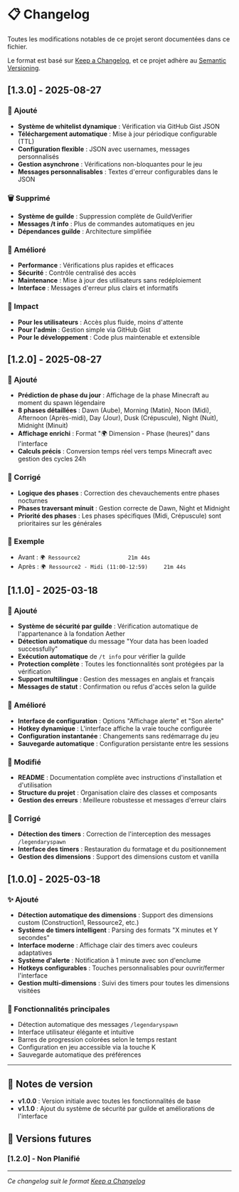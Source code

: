 # 📋 Changelog

Toutes les modifications notables de ce projet seront documentées dans ce fichier.

Le format est basé sur [Keep a Changelog](https://keepachangelog.com/fr/1.0.0/),
et ce projet adhère au [Semantic Versioning](https://semver.org/lang/fr/).

## [1.3.0] - 2025-08-27

### 🔐 Ajouté
- **Système de whitelist dynamique** : Vérification via GitHub Gist JSON
- **Téléchargement automatique** : Mise à jour périodique configurable (TTL)
- **Configuration flexible** : JSON avec usernames, messages personnalisés
- **Gestion asynchrone** : Vérifications non-bloquantes pour le jeu
- **Messages personnalisables** : Textes d'erreur configurables dans le JSON

### 🗑️ Supprimé
- **Système de guilde** : Suppression complète de GuildVerifier
- **Messages /t info** : Plus de commandes automatiques en jeu
- **Dépendances guilde** : Architecture simplifiée

### 🔧 Amélioré
- **Performance** : Vérifications plus rapides et efficaces
- **Sécurité** : Contrôle centralisé des accès
- **Maintenance** : Mise à jour des utilisateurs sans redéploiement
- **Interface** : Messages d'erreur plus clairs et informatifs

### 🎯 Impact
- **Pour les utilisateurs** : Accès plus fluide, moins d'attente
- **Pour l'admin** : Gestion simple via GitHub Gist
- **Pour le développement** : Code plus maintenable et extensible

## [1.2.0] - 2025-08-27

### 🌅 Ajouté
- **Prédiction de phase du jour** : Affichage de la phase Minecraft au moment du spawn légendaire
- **8 phases détaillées** : Dawn (Aube), Morning (Matin), Noon (Midi), Afternoon (Après-midi), Day (Jour), Dusk (Crépuscule), Night (Nuit), Midnight (Minuit)
- **Affichage enrichi** : Format "🌍 Dimension - Phase (heures)" dans l'interface
- **Calculs précis** : Conversion temps réel vers temps Minecraft avec gestion des cycles 24h

### 🔧 Corrigé
- **Logique des phases** : Correction des chevauchements entre phases nocturnes
- **Phases traversant minuit** : Gestion correcte de Dawn, Night et Midnight
- **Priorité des phases** : Les phases spécifiques (Midi, Crépuscule) sont prioritaires sur les générales

### 🎯 Exemple
- Avant : `🌍 Ressource2               21m 44s`
- Après : `🌍 Ressource2 - Midi (11:00-12:59)     21m 44s`

## [1.1.0] - 2025-03-18

### 🔐 Ajouté
- **Système de sécurité par guilde** : Vérification automatique de l'appartenance à la fondation Aether
- **Détection automatique** du message "Your data has been loaded successfully"
- **Exécution automatique** de `/t info` pour vérifier la guilde
- **Protection complète** : Toutes les fonctionnalités sont protégées par la vérification
- **Support multilingue** : Gestion des messages en anglais et français
- **Messages de statut** : Confirmation ou refus d'accès selon la guilde

### 🎨 Amélioré
- **Interface de configuration** : Options "Affichage alerte" et "Son alerte"
- **Hotkey dynamique** : L'interface affiche la vraie touche configurée
- **Configuration instantanée** : Changements sans redémarrage du jeu
- **Sauvegarde automatique** : Configuration persistante entre les sessions

### 🔧 Modifié
- **README** : Documentation complète avec instructions d'installation et d'utilisation
- **Structure du projet** : Organisation claire des classes et composants
- **Gestion des erreurs** : Meilleure robustesse et messages d'erreur clairs

### 🐛 Corrigé
- **Détection des timers** : Correction de l'interception des messages `/legendaryspawn`
- **Interface des timers** : Restauration du formatage et du positionnement
- **Gestion des dimensions** : Support des dimensions custom et vanilla

## [1.0.0] - 2025-03-18

### ✨ Ajouté
- **Détection automatique des dimensions** : Support des dimensions custom (Construction1, Ressource2, etc.)
- **Système de timers intelligent** : Parsing des formats "X minutes et Y secondes"
- **Interface moderne** : Affichage clair des timers avec couleurs adaptatives
- **Système d'alerte** : Notification à 1 minute avec son d'enclume
- **Hotkeys configurables** : Touches personnalisables pour ouvrir/fermer l'interface
- **Gestion multi-dimensions** : Suivi des timers pour toutes les dimensions visitées

### 🎯 Fonctionnalités principales
- Détection automatique des messages `/legendaryspawn`
- Interface utilisateur élégante et intuitive
- Barres de progression colorées selon le temps restant
- Configuration en jeu accessible via la touche K
- Sauvegarde automatique des préférences

---

## 📝 Notes de version

- **v1.0.0** : Version initiale avec toutes les fonctionnalités de base
- **v1.1.0** : Ajout du système de sécurité par guilde et améliorations de l'interface

## 🔮 Versions futures

### [1.2.0] - Non Planifié

---

*Ce changelog suit le format [Keep a Changelog](https://keepachangelog.com/fr/1.0.0/)*
